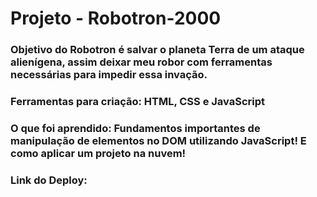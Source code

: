 # Projeto - Robotron-2000

### Objetivo do Robotron é salvar o planeta Terra de um ataque alienígena, assim deixar meu robor com ferramentas necessárias para impedir essa invação. 

### Ferramentas para criação: HTML, CSS e JavaScript

### O que foi aprendido: Fundamentos importantes de manipulação de elementos no DOM utilizando JavaScript! E como aplicar um projeto na nuvem!

### Link do Deploy: 

